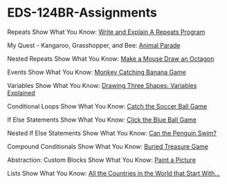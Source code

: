 # EDS-124BR-Assignments
Repeats Show What You Know: [Write and Explain A Repeats Program](https://www.youtube.com/watch?v=utU25xaCN58)

My Quest - Kangaroo, Grasshopper, and Bee: [Animal Parade](https://youtu.be/DViaWo37Kfs)

Nested Repeats Show What You Know: [Make a Mouse Draw an Octagon](https://youtu.be/iZnCJCVDnmE)

Events Show What You Know: [Monkey Catching Banana Game](https://www.youtube.com/watch?v=Sak-6w9_xVE)

Variables Show What You Know: [Drawing Three Shapes: Variables Explained](https://www.youtube.com/watch?v=GhDH0wbNRnI)

Conditional Loops Show What You Know: [Catch the Soccer Ball Game](https://www.youtube.com/watch?v=HeOftbHnRFU)

If Else Statements Show What You Know: [Click the Blue Ball Game](https://www.youtube.com/watch?v=P1EoBNyFzDA)

Nested If Else Statements Show What You Know: [Can the Penguin Swim?](https://www.youtube.com/watch?v=uVXB3BRiha4)

Compound Conditionals Show What You Know: [Buried Treasure Game](https://youtu.be/Rp14c3B1PpU)

Abstraction: Custom Blocks Show What You Know: [Paint a Picture](https://youtu.be/APDfhnQUm7A)

Lists Show What You Know: [All the Countries in the World that Start With...](https://youtu.be/cqJrJqeAREU)
